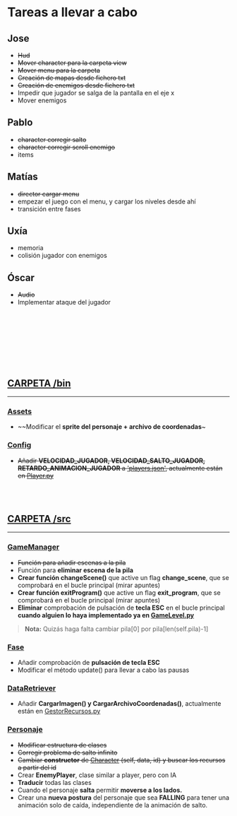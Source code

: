 
# Tareas a llevar a cabo


## Jose
* ~~Hud~~
* ~~Mover character para la carpeta view~~
* ~~Mover menu para la carpeta~~
* ~~Creación de mapas desde fichero txt~~
* ~~Creación de enemigos desde fichero txt~~
* Impedir que jugador se salga de la pantalla en el eje x
* Mover enemigos

## Pablo
* ~~character corregir salto~~
* ~~character corregir scroll enemigo~~
* items

## Matías
* ~~director cargar menu~~
* empezar el juego con el menu, y cargar los niveles desde ahí
* transición entre fases

## Uxía
* memoria
* colisión jugador con enemigos

## Óscar
* ~~Audio~~
* Implementar ataque del jugador


<br><br><br><br><br><br><br>








## [CARPETA /bin](bin)

****

### [Assets](bin/assets)
* ~~Modificar el **sprite del personaje + archivo de coordenadas**~

### [Config](bin/config)
* ~~Añadir **VELOCIDAD_JUGADOR, VELOCIDAD_SALTO_JUGADOR, RETARDO_ANIMACION_JUGADOR** a ['players.json'](bin/config/players.json), actualmente están en [Player.py](src/character/Player.py)~~

<br><br>

## [CARPETA /src](src)

****

### [GameManager](src/control/GameManager.py)
* ~~Función para añadir escenas a la pila~~
* Función para **eliminar escena de la pila**
* **Crear función changeScene()** que active un flag **change_scene**, que se comprobará en el bucle principal (mirar apuntes)
* **Crear función exitProgram()** que active un flag **exit_program**, que se comprobará en el bucle principal (mirar apuntes)
* **Eliminar** comprobación de pulsación de **tecla ESC** en el bucle principal **cuando alguien lo haya implementado ya en [GameLevel.py](src/control/GameLevel.py)**
> **Nota:** Quizás haga falta cambiar pila[0] por pila[len(self.pila)-1]

### [Fase](src/control/GameLevel.py)
* Añadir comprobación de **pulsación de tecla ESC**
* Modificar el método update() para llevar a cabo las pausas

### [DataRetriever](src/data/DataRetriever.py)
* Añadir **CargarImagen() y CargarArchivoCoordenadas()**, actualmente están en [GestorRecursos.py](src/character/GestorRecursos.py)

### [Personaje](src/character)
* ~~Modificar estructura de clases~~
* ~~Corregir problema de salto infinito~~
* ~~Cambiar **constructor** de [Character](src/character/Character.py) (self, data, id) y buscar los recursos a partir del id~~
* Crear **EnemyPlayer**, clase similar a player, pero con IA
* **Traducir** todas las clases
* Cuando el personaje **salta** permitir **moverse a los lados.**
* Crear una **nueva postura** del personaje que sea **FALLING** para tener una animación solo de caída, independiente de la animación de salto.


